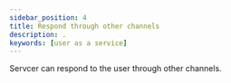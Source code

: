 ```yaml
---
sidebar_position: 4
title: Respond through other channels
description: .
keywords: [user as a service]
---
```

Servcer can respond to the user through other channels.